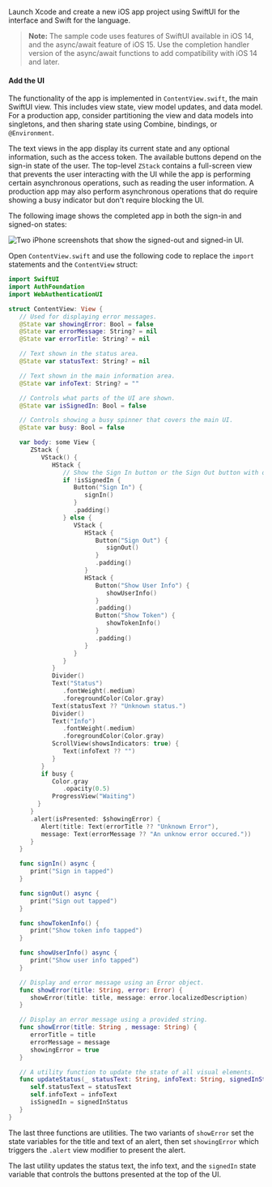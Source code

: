 Launch Xcode and create a new iOS app project using SwiftUI for the interface and Swift for the language.

> **Note:** The sample code uses features of SwiftUI available in iOS 14, and the async/await feature of iOS 15. Use the completion handler version of the async/await functions to add compatibility with iOS 14 and later.

#### Add the UI

The functionality of the app is implemented in `ContentView.swift`, the main SwiftUI view. This includes view state, view model updates, and data model. For a production app, consider partitioning the view and data models into singletons, and then sharing state using Combine, bindings, or `@Environment`.

The text views in the app display its current state and any optional information, such as the access token. The available buttons depend on the sign-in state of the user. The top-level `ZStack` contains a full-screen view that prevents the user interacting with the UI while the app is performing certain asynchronous operations, such as reading the user information. A production app may also perform asynchronous operations that do require showing a busy indicator but don't require blocking the UI.

The following image shows the completed app in both the sign-in and signed-on states:

<div class="full border">

![Two iPhone screenshots that show the signed-out and signed-in UI.](/img/sign-users-in/redirect-authentication/ios/app-ui-ios.png)

</div>

<!--
Source image(s): https://www.figma.com/file/i3huE0gEoISu2evquOq5yJ/app-ui-redirect-ios?node-id=0%3A1
There's only one board. The group for the image is: "Side-by-side screenshots"
-->

Open `ContentView.swift` and use the following code to replace the `import` statements and the `ContentView` struct:

```swift
import SwiftUI
import AuthFoundation
import WebAuthenticationUI

struct ContentView: View {
   // Used for displaying error messages.
   @State var showingError: Bool = false
   @State var errorMessage: String? = nil
   @State var errorTitle: String? = nil

   // Text shown in the status area.
   @State var statusText: String? = nil

   // Text shown in the main information area.
   @State var infoText: String? = ""

   // Controls what parts of the UI are shown.
   @State var isSignedIn: Bool = false

   // Controls showing a busy spinner that covers the main UI.
   @State var busy: Bool = false

   var body: some View {
      ZStack {
         VStack() {
            HStack {
               // Show the Sign In button or the Sign Out button with other options.
               if !isSignedIn {
                  Button("Sign In") {
                     signIn()
                  }
                  .padding()
               } else {
                  VStack {
                     HStack {
                        Button("Sign Out") {
                           signOut()
                        }
                        .padding()
                     }
                     HStack {
                        Button("Show User Info") {
                           showUserInfo()
                        }
                        .padding()
                        Button("Show Token") {
                           showTokenInfo()
                        }
                        .padding()
                     }
                  }
               }
            }
            Divider()
            Text("Status")
               .fontWeight(.medium)
               .foregroundColor(Color.gray)
            Text(statusText ?? "Unknown status.")
            Divider()
            Text("Info")
               .fontWeight(.medium)
               .foregroundColor(Color.gray)
            ScrollView(showsIndicators: true) {
               Text(infoText ?? "")
            }
         }
         if busy {
            Color.gray
               .opacity(0.5)
            ProgressView("Waiting")
        }
      }
      .alert(isPresented: $showingError) {
         Alert(title: Text(errorTitle ?? "Unknown Error"),
         message: Text(errorMessage ?? "An unknow error occured."))
      }
   }

   func signIn() async {
      print("Sign in tapped")
   }

   func signOut() async {
      print("Sign out tapped")
   }

   func showTokenInfo() {
      print("Show token info tapped")
   }

   func showUserInfo() async {
      print("Show user info tapped")
   }

   // Display and error message using an Error object.
   func showError(title: String, error: Error) {
      showError(title: title, message: error.localizedDescription)
   }

   // Display an error message using a provided string.
   func showError(title: String , message: String) {
      errorTitle = title
      errorMessage = message
      showingError = true
   }

   // A utility function to update the state of all visual elements.
   func updateStatus(_ statusText: String, infoText: String, signedInStatus: Bool) {
      self.statusText = statusText
      self.infoText = infoText
      isSignedIn = signedInStatus
   }
}
```

The last three functions are utilities. The two variants of `showError` set the state variables for the title and text of an alert, then set `showingError` which triggers the `.alert` view modifier to present the alert.

The last utility updates the status text, the info text, and the `signedIn` state variable that controls the buttons presented at the top of the UI.
